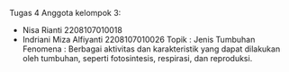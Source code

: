 Tugas 4
Anggota kelompok 3:
- Nisa Rianti 2208107010018
- Indriani Miza Alfiyanti 2208107010026
Topik : Jenis Tumbuhan
Fenomena : Berbagai aktivitas dan karakteristik yang dapat dilakukan oleh tumbuhan, seperti fotosintesis, respirasi, dan reproduksi.

